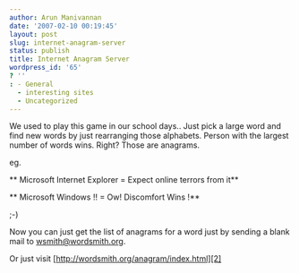 ```yaml
---
author: Arun Manivannan
date: '2007-02-10 00:19:45'
layout: post
slug: internet-anagram-server
status: publish
title: Internet Anagram Server
wordpress_id: '65'
? ''
: - General
  - interesting sites
  - Uncategorized
---
```


We used to play this game in our school days.. Just pick a large word and find
new words by just rearranging those alphabets. Person with the largest number
of words wins. Right? Those are anagrams.

eg.

** Microsoft Internet Explorer = Expect online terrors from it**

** Microsoft Windows !! = Ow! Discomfort Wins !**

;-)

Now you can just get the list of anagrams for a word just by sending a blank
mail to [wsmith@wordsmith.org][1].

Or just visit [http://wordsmith.org/anagram/index.html][2]

   [1]: mailto:wsmith@wordsmith.org

   [2]: http://wordsmith.org/anagram/index.html# (Anagram server)

